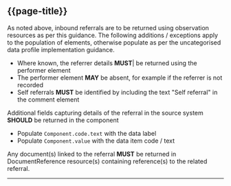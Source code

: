 ## {{page-title}}

As noted above, inbound referrals are to be returned using observation resources as per this guidance. The following additions / exceptions apply to the population of elements, otherwise populate as per the uncategorised data profile implementation guidance.

- Where known, the referrer details **MUST**| be returned using the performer element
- The performer element **MAY** be absent, for example if the referrer is not recorded
- Self referrals **MUST** be identified by including the text "Self referral" in the comment element

Additional fields capturing details of the referral in the source system **SHOULD** be returned in the component

- Populate `Component.code.text` with the data label
- Populate `Component.value` with the data item code / text


Any document(s) linked to the referral **MUST** be returned in DocumentReference resource(s) containing reference(s) to the related referral.

---